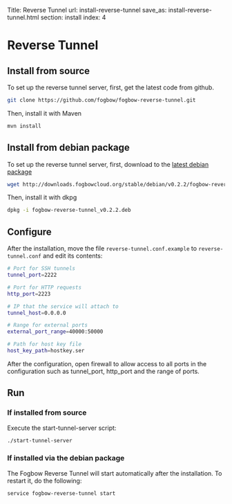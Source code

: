 Title: Reverse Tunnel
url: install-reverse-tunnel
save_as: install-reverse-tunnel.html
section: install
index: 4

# Reverse Tunnel

## Install from source

To set up the reverse tunnel server, first, get the latest code from github.
```bash
git clone https://github.com/fogbow/fogbow-reverse-tunnel.git
```
Then, install it with Maven
```bash
mvn install
```

## Install from debian package
To set up the reverse tunnel server, first, download to the <a href="http://downloads.fogbowcloud.org/stable/debian/v0.2.2/fogbow-reverse-tunnel/fogbow-reverse-tunnel_v0.2.2.deb" target=_blank>latest debian package</a>
```bash
wget http://downloads.fogbowcloud.org/stable/debian/v0.2.2/fogbow-reverse-tunnel/fogbow-reverse-tunnel_v0.2.2.deb
```

Then, install it with dkpg
```bash
dpkg -i fogbow-reverse-tunnel_v0.2.2.deb 
```

## Configure

After the installation, move the file ```reverse-tunnel.conf.example``` to ```reverse-tunnel.conf``` and edit its contents:

```bash
# Port for SSH tunnels
tunnel_port=2222

# Port for HTTP requests
http_port=2223

# IP that the service will attach to
tunnel_host=0.0.0.0

# Range for external ports
external_port_range=40000:50000

# Path for host key file
host_key_path=hostkey.ser

```

After the configuration, open firewall to allow access to all ports in the configuration such as tunnel_port, http_port and the range of ports.

## Run

### If installed from source

Execute the start-tunnel-server script:

```bash
./start-tunnel-server
```

### If installed via the debian package

The Fogbow Reverse Tunnel will start automatically after the installation. To restart it, do the following:

```bash
service fogbow-reverse-tunnel start
```

